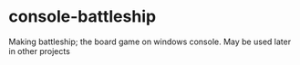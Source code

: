 # console-battleship
Making battleship; the board game on windows console. May be used later in other projects
